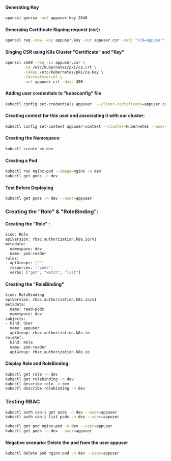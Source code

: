 #### Generating Key
```sh
openssl genrsa -out appuser.key 2048
```
#### Generaing Certificate Signing request (csr):
```sh
openssl req -new -key appuser.key -out appuser.csr -subj "/CN=appuser"
```
#### Singing CSR using K8s Cluster "Certificate" and "Key"
```sh
openssl x509 -req -in appuser.csr \
        -CA /etc/kubernetes/pki/ca.crt \
        -CAkey /etc/kubernetes/pki/ca.key \
        -CAcreateserial \
        -out appuser.crt -days 300
```
#### Adding user credentials to "kubeconfig" file
```sh
kubectl config set-credentials appuser  --client-certificate=appuser.crt --client-key=appuser.key
```
#### Creating context for this user and associating it with our cluster:
```sh
kubectl config set-context appuser-context --cluster=kubernetes --user=appuser
```
#### Creating the  Namespace:
```sh
kubectl create ns dev
```
#### Creating a Pod
```sh
kubectl run nginx-pod --image=nginx -n dev
kubectl get pods -n dev
```
#### Test Before Deploying
```sh
kubectl get pods -n dev --user=appuser
```
### Creating the "Role" & "RoleBinding":
#### Creating the "Role" :
```sh
kind: Role
apiVersion: rbac.authorization.k8s.io/v1
metadata:
  namespace: dev
  name: pod-reader
rules:
- apiGroups: [""] 
  resources: ["pods"]
  verbs: ["get", "watch", "list"]
```
#### Creating the "RoleBinding"
```sh
kind: RoleBinding
apiVersion: rbac.authorization.k8s.io/v1
metadata:
  name: read-pods
  namespace: dev
subjects:
- kind: User
  name: appuser 
  apiGroup: rbac.authorization.k8s.io
roleRef:
  kind: Role 
  name: pod-reader 
  apiGroup: rbac.authorization.k8s.io
```
#### Display Role and RoleBinding:
```sh
kubectl get role -n dev
kubectl get rolebinding -n dev
kubectl describe role -n dev
kubectl describe rolebinding -n dev
```
### Testing RBAC
```sh
kubectl auth can-i get pods -n dev --user=appuser
kubectl auth can-i list pods -n dev --user=appuser

kubectl get pod nginx-pod -n dev --user=appuser
kubectl get pods -n dev --user=appuser
```
#### Negative scenario: Delete the pod from the user appuser
```sh
kubectl delete pod nginx-pod -n dev --user=appuser
```
